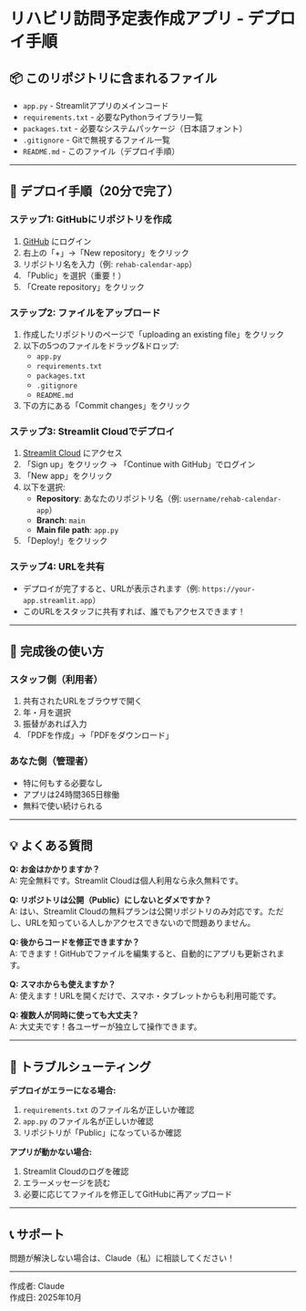 # リハビリ訪問予定表作成アプリ - デプロイ手順

## 📦 このリポジトリに含まれるファイル

- `app.py` - Streamlitアプリのメインコード
- `requirements.txt` - 必要なPythonライブラリ一覧
- `packages.txt` - 必要なシステムパッケージ（日本語フォント）
- `.gitignore` - Gitで無視するファイル一覧
- `README.md` - このファイル（デプロイ手順）

---

## 🚀 デプロイ手順（20分で完了）

### ステップ1: GitHubにリポジトリを作成

1. [GitHub](https://github.com/) にログイン
2. 右上の「+」→「New repository」をクリック
3. リポジトリ名を入力（例: `rehab-calendar-app`）
4. 「Public」を選択（重要！）
5. 「Create repository」をクリック

### ステップ2: ファイルをアップロード

1. 作成したリポジトリのページで「uploading an existing file」をクリック
2. 以下の5つのファイルをドラッグ&ドロップ:
   - `app.py`
   - `requirements.txt`
   - `packages.txt`
   - `.gitignore`
   - `README.md`
3. 下の方にある「Commit changes」をクリック

### ステップ3: Streamlit Cloudでデプロイ

1. [Streamlit Cloud](https://share.streamlit.io/) にアクセス
2. 「Sign up」をクリック → 「Continue with GitHub」でログイン
3. 「New app」をクリック
4. 以下を選択:
   - **Repository**: あなたのリポジトリ名（例: `username/rehab-calendar-app`）
   - **Branch**: `main`
   - **Main file path**: `app.py`
5. 「Deploy!」をクリック

### ステップ4: URLを共有

- デプロイが完了すると、URLが表示されます（例: `https://your-app.streamlit.app`）
- このURLをスタッフに共有すれば、誰でもアクセスできます！

---

## 🎯 完成後の使い方

### スタッフ側（利用者）
1. 共有されたURLをブラウザで開く
2. 年・月を選択
3. 振替があれば入力
4. 「PDFを作成」→「PDFをダウンロード」

### あなた側（管理者）
- 特に何もする必要なし
- アプリは24時間365日稼働
- 無料で使い続けられる

---

## 💡 よくある質問

**Q: お金はかかりますか？**  
A: 完全無料です。Streamlit Cloudは個人利用なら永久無料です。

**Q: リポジトリは公開（Public）にしないとダメですか？**  
A: はい、Streamlit Cloudの無料プランは公開リポジトリのみ対応です。ただし、URLを知っている人しかアクセスできないので問題ありません。

**Q: 後からコードを修正できますか？**  
A: できます！GitHubでファイルを編集すると、自動的にアプリも更新されます。

**Q: スマホからも使えますか？**  
A: 使えます！URLを開くだけで、スマホ・タブレットからも利用可能です。

**Q: 複数人が同時に使っても大丈夫？**  
A: 大丈夫です！各ユーザーが独立して操作できます。

---

## 🔧 トラブルシューティング

**デプロイがエラーになる場合:**
1. `requirements.txt` のファイル名が正しいか確認
2. `app.py` のファイル名が正しいか確認
3. リポジトリが「Public」になっているか確認

**アプリが動かない場合:**
1. Streamlit Cloudのログを確認
2. エラーメッセージを読む
3. 必要に応じてファイルを修正してGitHubに再アップロード

---

## 📞 サポート

問題が解決しない場合は、Claude（私）に相談してください！

---

作成者: Claude  
作成日: 2025年10月
